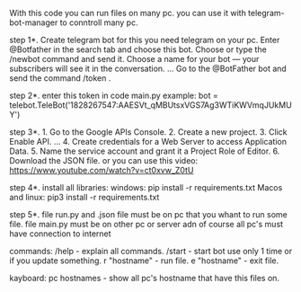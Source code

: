 
With this code you can run files on many pc. you can use it with telegram-bot-manager to conntroll many pc.

step 1*.
        Create telegram bot for this you need telegram on your pc. Enter @Botfather in the search tab and choose this bot. Choose or type the /newbot command and send it. 
        Choose a name for your bot — your subscribers will see it in the conversation. ... Go to the @BotFather bot and send the command /token .
        
step 2*.
       enter this token in code main.py example: bot = telebot.TeleBot('1828267547:AAESVt_qMBUtsxVGS7Ag3WTiKWVmqJUkMUY')
       
step 3*.
       1. Go to the Google APIs Console.
       2. Create a new project.
       3. Click Enable API. ...
       4. Create credentials for a Web Server to access Application Data.
       5. Name the service account and grant it a Project Role of Editor.
       6. Download the JSON file.
       or you can use this video: https://www.youtube.com/watch?v=ct0xvw_Z0tU
       
step 4*.
       install all libraries: windows: pip install -r requirements.txt Macos and linux: pip3 install -r requirements.txt
       
step 5*.
       file run.py and .json file must be on pc that you whant to run some file. file main.py must be on other pc or server adn of course all pc's must have connection to internet
       
commands:
         /help - explain all commands. 
         /start - start bot use only 1 time or if you update something.
         r "hostname" - run file.
         e "hostname" - exit file.
         
kayboard:
         pc hostnames - show all pc's hostname that have this files on.
